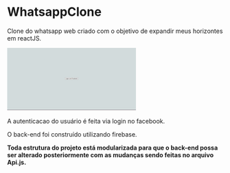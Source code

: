 # WhatsappClone
Clone do whatsapp web criado com o objetivo de expandir meus horizontes em reactJS.

![](gif-whatsappclone.gif)

A autenticacao do usuário é feita via login no facebook.

O back-end foi construído utilizando firebase. 

**Toda estrutura do projeto está modularizada para que o back-end possa ser alterado posteriormente com as mudanças sendo feitas no arquivo Api.js.**
